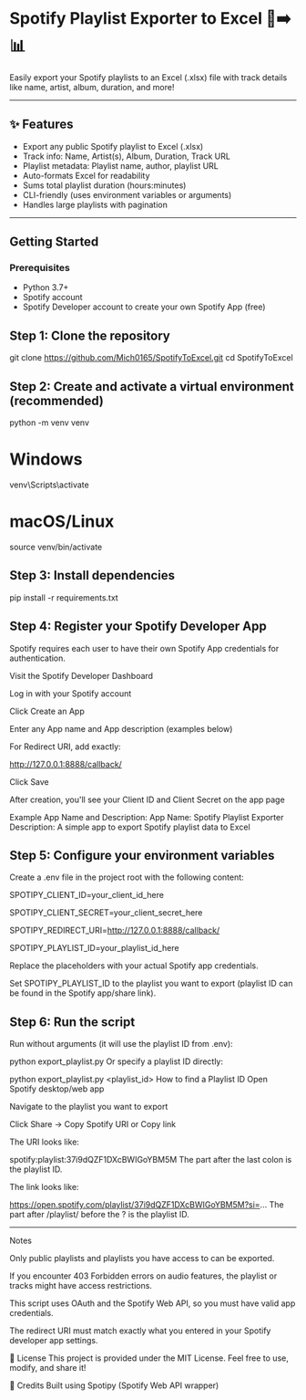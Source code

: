 # Spotify Playlist Exporter to Excel 🎵➡️📊

Easily export your Spotify playlists to an Excel (.xlsx) file with track details like name, artist, album, duration, and more!

---

## ✨ Features

- Export any public Spotify playlist to Excel (.xlsx)  
- Track info: Name, Artist(s), Album, Duration, Track URL  
- Playlist metadata: Playlist name, author, playlist URL  
- Auto-formats Excel for readability  
- Sums total playlist duration (hours:minutes)  
- CLI-friendly (uses environment variables or arguments)  
- Handles large playlists with pagination  

---

## Getting Started

### Prerequisites

- Python 3.7+  
- Spotify account  
- Spotify Developer account to create your own Spotify App (free)  

## Step 1: Clone the repository


git clone https://github.com/Mich0165/SpotifyToExcel.git
cd SpotifyToExcel

## Step 2: Create and activate a virtual environment (recommended)

python -m venv venv

# Windows
venv\Scripts\activate

# macOS/Linux
source venv/bin/activate

## Step 3: Install dependencies

pip install -r requirements.txt

## Step 4: Register your Spotify Developer App
Spotify requires each user to have their own Spotify App credentials for authentication.

Visit the Spotify Developer Dashboard

Log in with your Spotify account

Click Create an App

Enter any App name and App description (examples below)

For Redirect URI, add exactly:

http://127.0.0.1:8888/callback/

Click Save

After creation, you'll see your Client ID and Client Secret on the app page

Example App Name and Description:
App Name: Spotify Playlist Exporter
Description: A simple app to export Spotify playlist data to Excel

## Step 5: Configure your environment variables
Create a .env file in the project root with the following content:

SPOTIPY_CLIENT_ID=your_client_id_here

SPOTIPY_CLIENT_SECRET=your_client_secret_here

SPOTIPY_REDIRECT_URI=http://127.0.0.1:8888/callback/

SPOTIPY_PLAYLIST_ID=your_playlist_id_here

Replace the placeholders with your actual Spotify app credentials.

Set SPOTIPY_PLAYLIST_ID to the playlist you want to export (playlist ID can be found in the Spotify app/share link).

## Step 6: Run the script
Run without arguments (it will use the playlist ID from .env):

python export_playlist.py
Or specify a playlist ID directly:

python export_playlist.py <playlist_id>
How to find a Playlist ID
Open Spotify desktop/web app

Navigate to the playlist you want to export

Click Share → Copy Spotify URI or Copy link

The URI looks like:

spotify:playlist:37i9dQZF1DXcBWIGoYBM5M
The part after the last colon is the playlist ID.

The link looks like:

https://open.spotify.com/playlist/37i9dQZF1DXcBWIGoYBM5M?si=...
The part after /playlist/ before the ? is the playlist ID.

---
Notes

Only public playlists and playlists you have access to can be exported.

If you encounter 403 Forbidden errors on audio features, the playlist or tracks might have access restrictions.

This script uses OAuth and the Spotify Web API, so you must have valid app credentials.

The redirect URI must match exactly what you entered in your Spotify developer app settings.

📜 License
This project is provided under the MIT License. Feel free to use, modify, and share it!

🙏 Credits
Built using Spotipy (Spotify Web API wrapper)